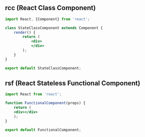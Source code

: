 ## rcc (React Class Component)

```jsx
import React, {Component} from 'react';

class StateClassComponent extends Component {
    render() {
        return (
            <div>
            </div>
        );
    }
}

export default StateClassComponent;
```


## rsf (React Stateless Functional Component)
```jsx
import React from 'react';

function FunctionalComponent(props) {
    return (
    <div></div>
    );
}

export default FunctionalComponent;
```
